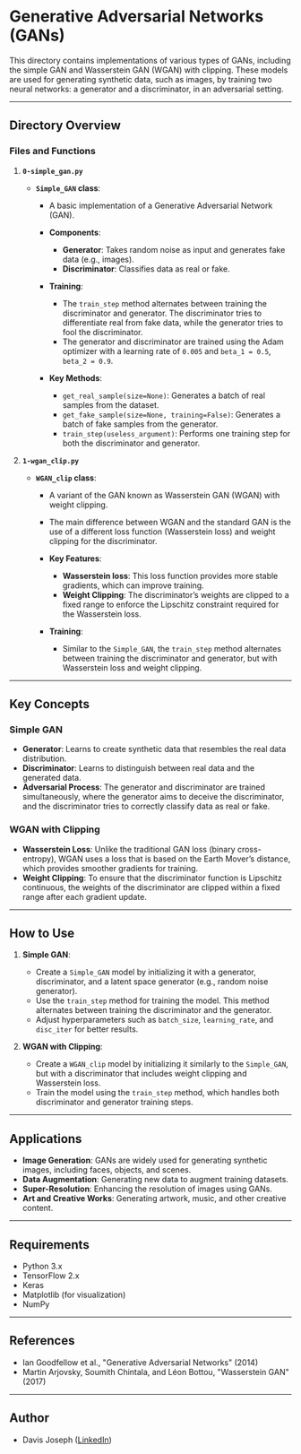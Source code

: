 # Generative Adversarial Networks (GANs)

This directory contains implementations of various types of GANs, including the simple GAN and Wasserstein GAN (WGAN) with clipping. These models are used for generating synthetic data, such as images, by training two neural networks: a generator and a discriminator, in an adversarial setting.

---

## Directory Overview

### Files and Functions

1. **`0-simple_gan.py`**
   - **`Simple_GAN` class**:
     - A basic implementation of a Generative Adversarial Network (GAN).
     - **Components**:
       - **Generator**: Takes random noise as input and generates fake data (e.g., images).
       - **Discriminator**: Classifies data as real or fake.
     - **Training**:
       - The `train_step` method alternates between training the discriminator and generator. The discriminator tries to differentiate real from fake data, while the generator tries to fool the discriminator.
       - The generator and discriminator are trained using the Adam optimizer with a learning rate of `0.005` and `beta_1 = 0.5`, `beta_2 = 0.9`.

     - **Key Methods**:
       - `get_real_sample(size=None)`: Generates a batch of real samples from the dataset.
       - `get_fake_sample(size=None, training=False)`: Generates a batch of fake samples from the generator.
       - `train_step(useless_argument)`: Performs one training step for both the discriminator and generator.

2. **`1-wgan_clip.py`**
   - **`WGAN_clip` class**:
     - A variant of the GAN known as Wasserstein GAN (WGAN) with weight clipping.
     - The main difference between WGAN and the standard GAN is the use of a different loss function (Wasserstein loss) and weight clipping for the discriminator.
     - **Key Features**:
       - **Wasserstein loss**: This loss function provides more stable gradients, which can improve training.
       - **Weight Clipping**: The discriminator’s weights are clipped to a fixed range to enforce the Lipschitz constraint required for the Wasserstein loss.

     - **Training**:
       - Similar to the `Simple_GAN`, the `train_step` method alternates between training the discriminator and generator, but with Wasserstein loss and weight clipping.

---

## Key Concepts

### Simple GAN
- **Generator**: Learns to create synthetic data that resembles the real data distribution.
- **Discriminator**: Learns to distinguish between real data and the generated data.
- **Adversarial Process**: The generator and discriminator are trained simultaneously, where the generator aims to deceive the discriminator, and the discriminator tries to correctly classify data as real or fake.

### WGAN with Clipping
- **Wasserstein Loss**: Unlike the traditional GAN loss (binary cross-entropy), WGAN uses a loss that is based on the Earth Mover’s distance, which provides smoother gradients for training.
- **Weight Clipping**: To ensure that the discriminator function is Lipschitz continuous, the weights of the discriminator are clipped within a fixed range after each gradient update.

---

## How to Use

1. **Simple GAN**:
   - Create a `Simple_GAN` model by initializing it with a generator, discriminator, and a latent space generator (e.g., random noise generator).
   - Use the `train_step` method for training the model. This method alternates between training the discriminator and the generator.
   - Adjust hyperparameters such as `batch_size`, `learning_rate`, and `disc_iter` for better results.

2. **WGAN with Clipping**:
   - Create a `WGAN_clip` model by initializing it similarly to the `Simple_GAN`, but with a discriminator that includes weight clipping and Wasserstein loss.
   - Train the model using the `train_step` method, which handles both discriminator and generator training steps.

---

## Applications

- **Image Generation**: GANs are widely used for generating synthetic images, including faces, objects, and scenes.
- **Data Augmentation**: Generating new data to augment training datasets.
- **Super-Resolution**: Enhancing the resolution of images using GANs.
- **Art and Creative Works**: Generating artwork, music, and other creative content.

---

## Requirements

- Python 3.x
- TensorFlow 2.x
- Keras
- Matplotlib (for visualization)
- NumPy

---

## References

- Ian Goodfellow et al., "Generative Adversarial Networks" (2014)
- Martin Arjovsky, Soumith Chintala, and Léon Bottou, "Wasserstein GAN" (2017)

---

## Author
- Davis Joseph ([LinkedIn](https://www.linkedin.com/in/davisjoseph767/))

